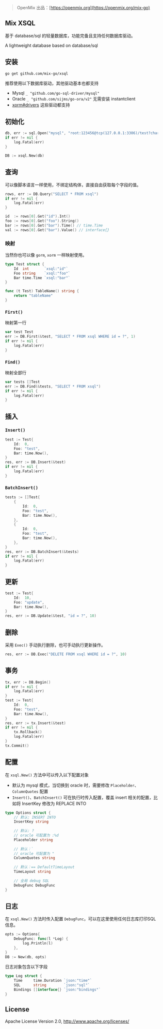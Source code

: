 > OpenMix 出品：[https://openmix.org](https://openmix.org/mix-go)

## Mix XSQL

基于 database/sql 的轻量数据库，功能完备且支持任何数据库驱动。

A lightweight database based on database/sql

## 安装

```
go get github.com/mix-go/xsql
```

推荐使用以下数据库驱动，其他驱动基本也都支持

- Mysql `_ "github.com/go-sql-driver/mysql"`
- Oracle `_ "github.com/sijms/go-ora/v2"` 无需安装 instantclient
- [xorm#drivers](https://github.com/go-xorm/xorm#drivers-support) 这些驱动都支持

## 初始化

```go
db, err := sql.Open("mysql", "root:123456@tcp(127.0.0.1:3306)/test?charset=utf8")
if err != nil {
    log.Fatal(err)
}

DB := xsql.New(db)
```

## 查询

可以像脚本语言一样使用，不绑定结构体，直接自由获取每个字段的值。

```go
rows, err := DB.Query("SELECT * FROM xsql")
if err != nil {
    log.Fatal(err)
}

id  := rows[0].Get("id").Int()
foo := rows[0].Get("foo").String()
bar := rows[0].Get("bar").Time() // time.Time
val := rows[0].Get("bar").Value() // interface{}
```

### 映射

当然你也可以像 `gorm`, `xorm` 一样映射使用。

```go
type Test struct {
	Id  int       `xsql:"id"`
	Foo string    `xsql:"foo"`
	Bar time.Time `xsql:"bar"`
}

func (t Test) TableName() string {
    return "tableName"
}
```

### `First()`

映射第一行

```go
var test Test
err := DB.First(&test, "SELECT * FROM xsql WHERE id = ?", 1)
if err != nil {
    log.Fatal(err)
}
```

### `Find()`

映射全部行

```go
var tests []Test
err := DB.Find(&tests, "SELECT * FROM xsql")
if err != nil {
    log.Fatal(err)
}
```

## 插入

### `Insert()`

```go
test := Test{
    Id:  0,
    Foo: "test",
    Bar: time.Now(),
}
res, err := DB.Insert(&test)
if err != nil {
    log.Fatal(err)
}
```

### `BatchInsert()`

```go
tests := []Test{
    {
        Id:  0,
        Foo: "test",
        Bar: time.Now(),
    },
    {
        Id:  0,
        Foo: "test",
        Bar: time.Now(),
    },
}
res, err := DB.BatchInsert(&tests)
if err != nil {
    log.Fatal(err)
}
```

## 更新

```go
test := Test{
    Id:  10,
    Foo: "update",
    Bar: time.Now(),
}
res, err := DB.Update(&test, "id = ?", 10)
```

## 删除

采用 `Exec()` 手动执行删除，也可手动执行更新操作。

```go
res, err := DB.Exec("DELETE FROM xsql WHERE id = ?", 10)
```

## 事务

```go
tx, err := DB.Begin()
if err != nil {
    log.Fatal(err)
}
test := Test{
    Id:  0,
    Foo: "test",
    Bar: time.Now(),
}
res, err := tx.Insert(&test)
if err != nil {
    tx.Rollback()
    log.Fatal(err)
}
tx.Commit()
```

## 配置

在 `xsql.New()` 方法中可以传入以下配置对象

- 默认为 mysql 模式，当切换到 oracle 时，需要修改 `Placeholder`、`ColumnQuotes` 配置
- `Insert()`、`BatchInsert()` 可在执行时传入配置，覆盖 insert 相关的配置，比如将 InsertKey 修改为 REPLACE INTO

```go
type Options struct {
    // 默认: INSERT INTO
    InsertKey string
    
    // 默认: ?
    // oracle 可配置为 :%d
    Placeholder string
    
    // 默认：`
    // oracle 可配置为 "
    ColumnQuotes string
    
    // 默认：== DefaultTimeLayout
    TimeLayout string
	
    // 全局 debug SQL
    DebugFunc DebugFunc
}
```

## 日志

在 `xsql.New()` 方法时传入配置 `DebugFunc`，可以在这里使用任何日志库打印SQL信息。

```go
opts := Options{
    DebugFunc: func(l *Log) {
        log.Println(l)
    },
}
DB := New(db, opts)
```

日志对象包含以下字段

```go
type Log struct {
    Time     time.Duration `json:"time"`
    SQL      string        `json:"sql"`
    Bindings []interface{} `json:"bindings"`
}
```

## License

Apache License Version 2.0, http://www.apache.org/licenses/
